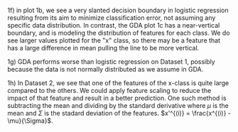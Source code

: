 1f)  in plot 1b, we see a very slanted decision boundary in logistic regression resulting from its aim to minimize classification error, not assuming any specific data distribution. In contrast, the GDA plot 1c has a near-vertical boundary, and is modeling the distribution of features for each class. We do see larger values plotted for the "x" class, so there may be a feature that has a large difference in mean pulling the line to be more vertical.
<div style="page-break-after: always;"></div>





1g) GDA performs worse than logistic regression on Dataset 1, possibly because the data is not normally distributed as we assume in GDA.




<div style="page-break-after: always;"></div>





1h) In Dataset 2, we see that one of the features of the x-class is quite large compared to the others. We could apply feature scaling to reduce the impact of that feature and result in a better prediction. One such method is subtracting the mean and dividing by the standard derivative where $\mu$ is the mean and $\Sigma$ is the stadard deviation of the features. $x'^{(i)} = \frac{x^{(i)} - \mu}{\Sigma}$.


